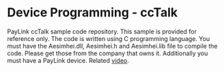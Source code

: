 # Device Programming - ccTalk
PayLink ccTalk sample code repository. This sample is provided for reference only.
The code is written using C programming language.
You must have the Aesimhei.dll, Aesimhei.h and Aesimhei.lib file to compile the code. Please get those from the company that owns it.
Additionally you must have a PayLink device.
Related [video](https://www.youtube.com/watch?v=wr9LkyMlN3U&ab_channel=KusumsiriWijayaratna).
